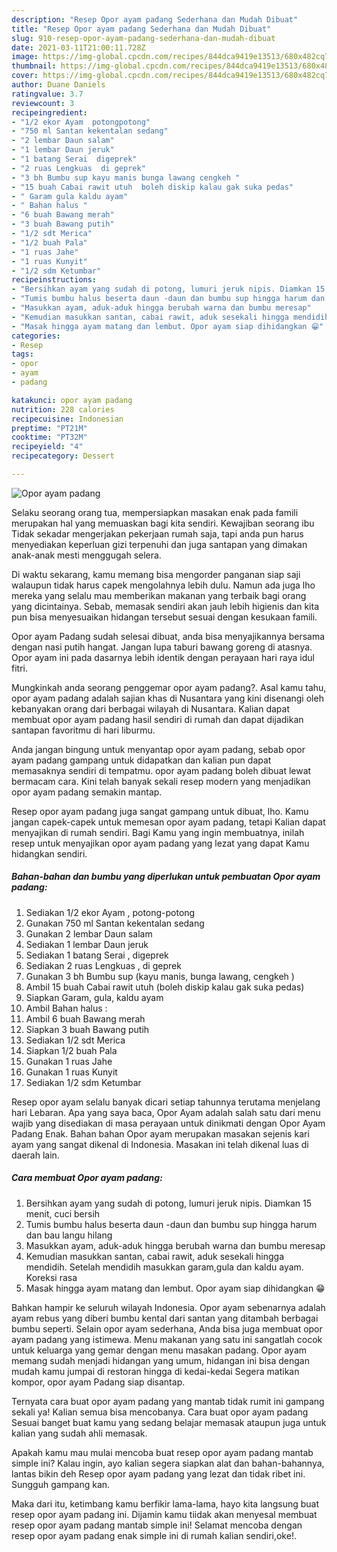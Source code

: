 ```yaml
---
description: "Resep Opor ayam padang Sederhana dan Mudah Dibuat"
title: "Resep Opor ayam padang Sederhana dan Mudah Dibuat"
slug: 910-resep-opor-ayam-padang-sederhana-dan-mudah-dibuat
date: 2021-03-11T21:00:11.728Z
image: https://img-global.cpcdn.com/recipes/844dca9419e13513/680x482cq70/opor-ayam-padang-foto-resep-utama.jpg
thumbnail: https://img-global.cpcdn.com/recipes/844dca9419e13513/680x482cq70/opor-ayam-padang-foto-resep-utama.jpg
cover: https://img-global.cpcdn.com/recipes/844dca9419e13513/680x482cq70/opor-ayam-padang-foto-resep-utama.jpg
author: Duane Daniels
ratingvalue: 3.7
reviewcount: 3
recipeingredient:
- "1/2 ekor Ayam  potongpotong"
- "750 ml Santan kekentalan sedang"
- "2 lembar Daun salam"
- "1 lembar Daun jeruk"
- "1 batang Serai  digeprek"
- "2 ruas Lengkuas  di geprek"
- "3 bh Bumbu sup kayu manis bunga lawang cengkeh "
- "15 buah Cabai rawit utuh  boleh diskip kalau gak suka pedas"
- " Garam gula kaldu ayam"
- " Bahan halus "
- "6 buah Bawang merah"
- "3 buah Bawang putih"
- "1/2 sdt Merica"
- "1/2 buah Pala"
- "1 ruas Jahe"
- "1 ruas Kunyit"
- "1/2 sdm Ketumbar"
recipeinstructions:
- "Bersihkan ayam yang sudah di potong, lumuri jeruk nipis. Diamkan 15 menit, cuci bersih"
- "Tumis bumbu halus beserta daun -daun dan bumbu sup hingga harum dan bau langu hilang"
- "Masukkan ayam, aduk-aduk hingga berubah warna dan bumbu meresap"
- "Kemudian masukkan santan, cabai rawit, aduk sesekali hingga mendidih. Setelah mendidih masukkan garam,gula dan kaldu ayam. Koreksi rasa"
- "Masak hingga ayam matang dan lembut. Opor ayam siap dihidangkan 😁"
categories:
- Resep
tags:
- opor
- ayam
- padang

katakunci: opor ayam padang 
nutrition: 228 calories
recipecuisine: Indonesian
preptime: "PT21M"
cooktime: "PT32M"
recipeyield: "4"
recipecategory: Dessert

---
```



![Opor ayam padang](https://img-global.cpcdn.com/recipes/844dca9419e13513/680x482cq70/opor-ayam-padang-foto-resep-utama.jpg)

Selaku seorang orang tua, mempersiapkan masakan enak pada famili merupakan hal yang memuaskan bagi kita sendiri. Kewajiban seorang ibu Tidak sekadar mengerjakan pekerjaan rumah saja, tapi anda pun harus menyediakan keperluan gizi terpenuhi dan juga santapan yang dimakan anak-anak mesti menggugah selera.

Di waktu  sekarang, kamu memang bisa mengorder panganan siap saji walaupun tidak harus capek mengolahnya lebih dulu. Namun ada juga lho mereka yang selalu mau memberikan makanan yang terbaik bagi orang yang dicintainya. Sebab, memasak sendiri akan jauh lebih higienis dan kita pun bisa menyesuaikan hidangan tersebut sesuai dengan kesukaan famili. 

Opor ayam Padang sudah selesai dibuat, anda bisa menyajikannya bersama dengan nasi putih hangat. Jangan lupa taburi bawang goreng di atasnya. Opor ayam ini pada dasarnya lebih identik dengan perayaan hari raya idul fitri.

Mungkinkah anda seorang penggemar opor ayam padang?. Asal kamu tahu, opor ayam padang adalah sajian khas di Nusantara yang kini disenangi oleh kebanyakan orang dari berbagai wilayah di Nusantara. Kalian dapat membuat opor ayam padang hasil sendiri di rumah dan dapat dijadikan santapan favoritmu di hari liburmu.

Anda jangan bingung untuk menyantap opor ayam padang, sebab opor ayam padang gampang untuk didapatkan dan kalian pun dapat memasaknya sendiri di tempatmu. opor ayam padang boleh dibuat lewat bermacam cara. Kini telah banyak sekali resep modern yang menjadikan opor ayam padang semakin mantap.

Resep opor ayam padang juga sangat gampang untuk dibuat, lho. Kamu jangan capek-capek untuk memesan opor ayam padang, tetapi Kalian dapat menyajikan di rumah sendiri. Bagi Kamu yang ingin membuatnya, inilah resep untuk menyajikan opor ayam padang yang lezat yang dapat Kamu hidangkan sendiri.

<!--inarticleads1-->

##### Bahan-bahan dan bumbu yang diperlukan untuk pembuatan Opor ayam padang:

1. Sediakan 1/2 ekor Ayam , potong-potong
1. Gunakan 750 ml Santan kekentalan sedang
1. Gunakan 2 lembar Daun salam
1. Sediakan 1 lembar Daun jeruk
1. Sediakan 1 batang Serai , digeprek
1. Sediakan 2 ruas Lengkuas , di geprek
1. Gunakan 3 bh Bumbu sup (kayu manis, bunga lawang, cengkeh )
1. Ambil 15 buah Cabai rawit utuh  (boleh diskip kalau gak suka pedas)
1. Siapkan  Garam, gula, kaldu ayam
1. Ambil  Bahan halus :
1. Ambil 6 buah Bawang merah
1. Siapkan 3 buah Bawang putih
1. Sediakan 1/2 sdt Merica
1. Siapkan 1/2 buah Pala
1. Gunakan 1 ruas Jahe
1. Gunakan 1 ruas Kunyit
1. Sediakan 1/2 sdm Ketumbar


Resep opor ayam selalu banyak dicari setiap tahunnya terutama menjelang hari Lebaran. Apa yang saya baca, Opor Ayam adalah salah satu dari menu wajib yang disediakan di masa perayaan untuk dinikmati dengan Opor Ayam Padang Enak. Bahan bahan Opor ayam merupakan masakan sejenis kari ayam yang sangat dikenal di Indonesia. Masakan ini telah dikenal luas di daerah lain. 

<!--inarticleads2-->

##### Cara membuat Opor ayam padang:

1. Bersihkan ayam yang sudah di potong, lumuri jeruk nipis. Diamkan 15 menit, cuci bersih
1. Tumis bumbu halus beserta daun -daun dan bumbu sup hingga harum dan bau langu hilang
1. Masukkan ayam, aduk-aduk hingga berubah warna dan bumbu meresap
1. Kemudian masukkan santan, cabai rawit, aduk sesekali hingga mendidih. Setelah mendidih masukkan garam,gula dan kaldu ayam. Koreksi rasa
1. Masak hingga ayam matang dan lembut. Opor ayam siap dihidangkan 😁


Bahkan hampir ke seluruh wilayah Indonesia. Opor ayam sebenarnya adalah ayam rebus yang diberi bumbu kental dari santan yang ditambah berbagai bumbu seperti. Selain opor ayam sederhana, Anda bisa juga membuat opor ayam padang yang istimewa. Menu makanan yang satu ini sangatlah cocok untuk keluarga yang gemar dengan menu masakan padang. Opor ayam memang sudah menjadi hidangan yang umum, hidangan ini bisa dengan mudah kamu jumpai di restoran hingga di kedai-kedai Segera matikan kompor, opor ayam Padang siap disantap. 

Ternyata cara buat opor ayam padang yang mantab tidak rumit ini gampang sekali ya! Kalian semua bisa mencobanya. Cara buat opor ayam padang Sesuai banget buat kamu yang sedang belajar memasak ataupun juga untuk kalian yang sudah ahli memasak.

Apakah kamu mau mulai mencoba buat resep opor ayam padang mantab simple ini? Kalau ingin, ayo kalian segera siapkan alat dan bahan-bahannya, lantas bikin deh Resep opor ayam padang yang lezat dan tidak ribet ini. Sungguh gampang kan. 

Maka dari itu, ketimbang kamu berfikir lama-lama, hayo kita langsung buat resep opor ayam padang ini. Dijamin kamu tiidak akan menyesal membuat resep opor ayam padang mantab simple ini! Selamat mencoba dengan resep opor ayam padang enak simple ini di rumah kalian sendiri,oke!.

